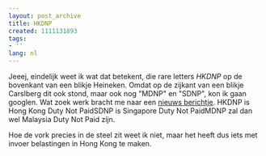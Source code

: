 ```yaml
---
layout: post_archive
title: HKDNP
created: 1111131893
tags:
- ''
lang: nl
---
```

Jeeej, eindelijk weet ik wat dat betekent, die rare letters _HKDNP_ op de bovenkant van een blikje Heineken. Omdat op de zijkant van een blikje Carslberg dit ook stond, maar ook nog "MDNP" en "SDNP", kon ik gaan googlen. Wat zoek werk bracht me naar een [nieuws berichtje](http://www.dailyexpress.com.my/news.cfm?NewsID=32809). HKDNP is Hong Kong Duty Not PaidSDNP is Singapore Duty Not PaidMDNP zal dan wel Malaysia Duty Not Paid zijn.

Hoe de vork precies in de steel zit weet ik niet, maar het heeft dus iets met invoer belastingen in Hong Kong te maken.
